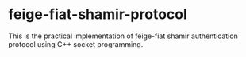 # feige-fiat-shamir-protocol
This is the practical implementation of feige-fiat shamir authentication protocol using C++ socket programming.

